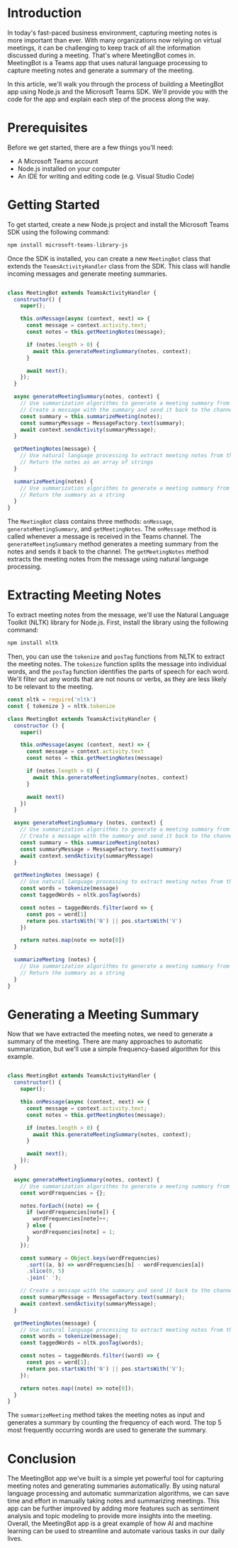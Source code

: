 # Introduction

In today's fast-paced business environment, capturing meeting notes is more important than ever. With many organizations now relying on virtual meetings, it can be challenging to keep track of all the information discussed during a meeting. That's where MeetingBot comes in. MeetingBot is a Teams app that uses natural language processing to capture meeting notes and generate a summary of the meeting.

In this article, we'll walk you through the process of building a MeetingBot app using Node.js and the Microsoft Teams SDK. We'll provide you with the code for the app and explain each step of the process along the way.

# Prerequisites

Before we get started, there are a few things you'll need:

* A Microsoft Teams account
* Node.js installed on your computer
* An IDE for writing and editing code (e.g. Visual Studio Code)

# Getting Started

To get started, create a new Node.js project and install the Microsoft Teams SDK using the following command:

```powershell
npm install microsoft-teams-library-js
```

Once the SDK is installed, you can create a new `MeetingBot` class that extends the `TeamsActivityHandler` class from the SDK. This class will handle incoming messages and generate meeting summaries.

```javascript

class MeetingBot extends TeamsActivityHandler {
  constructor() {
    super();

    this.onMessage(async (context, next) => {
      const message = context.activity.text;
      const notes = this.getMeetingNotes(message);

      if (notes.length > 0) {
        await this.generateMeetingSummary(notes, context);
      }

      await next();
    });
  }

  async generateMeetingSummary(notes, context) {
    // Use summarization algorithms to generate a meeting summary from the notes
    // Create a message with the summary and send it back to the channel
    const summary = this.summarizeMeeting(notes);
    const summaryMessage = MessageFactory.text(summary);
    await context.sendActivity(summaryMessage);
  }

  getMeetingNotes(message) {
    // Use natural language processing to extract meeting notes from the message
    // Return the notes as an array of strings
  }

  summarizeMeeting(notes) {
    // Use summarization algorithms to generate a meeting summary from the notes
    // Return the summary as a string
  }
}
```

The `MeetingBot` class contains three methods: `onMessage`, `generateMeetingSummary`, and `getMeetingNotes`. The `onMessage` method is called whenever a message is received in the Teams channel. The `generateMeetingSummary` method generates a meeting summary from the notes and sends it back to the channel. The `getMeetingNotes` method extracts the meeting notes from the message using natural language processing.

# Extracting Meeting Notes

To extract meeting notes from the message, we'll use the Natural Language Toolkit (NLTK) library for Node.js. First, install the library using the following command:

```powershell
npm install nltk
```

Then, you can use the `tokenize` and `posTag` functions from NLTK to extract the meeting notes. The `tokenize` function splits the message into individual words, and the `posTag` function identifies the parts of speech for each word. We'll filter out any words that are not nouns or verbs, as they are less likely to be relevant to the meeting.

```javascript
const nltk = require('nltk')
const { tokenize } = nltk.tokenize

class MeetingBot extends TeamsActivityHandler {
  constructor () {
    super()

    this.onMessage(async (context, next) => {
      const message = context.activity.text
      const notes = this.getMeetingNotes(message)

      if (notes.length > 0) {
        await this.generateMeetingSummary(notes, context)
      }

      await next()
    })
  }

  async generateMeetingSummary (notes, context) {
    // Use summarization algorithms to generate a meeting summary from the notes
    // Create a message with the summary and send it back to the channel
    const summary = this.summarizeMeeting(notes)
    const summaryMessage = MessageFactory.text(summary)
    await context.sendActivity(summaryMessage)
  }

  getMeetingNotes (message) {
    // Use natural language processing to extract meeting notes from the message
    const words = tokenize(message)
    const taggedWords = nltk.posTag(words)

    const notes = taggedWords.filter(word => {
      const pos = word[1]
      return pos.startsWith('N') || pos.startsWith('V')
    })

    return notes.map(note => note[0])
  }

  summarizeMeeting (notes) {
    // Use summarization algorithms to generate a meeting summary from the notes
    // Return the summary as a string
  }
}

```

# Generating a Meeting Summary

Now that we have extracted the meeting notes, we need to generate a summary of the meeting. There are many approaches to automatic summarization, but we'll use a simple frequency-based algorithm for this example.

```javascript

class MeetingBot extends TeamsActivityHandler {
  constructor() {
    super();

    this.onMessage(async (context, next) => {
      const message = context.activity.text;
      const notes = this.getMeetingNotes(message);

      if (notes.length > 0) {
        await this.generateMeetingSummary(notes, context);
      }

      await next();
    });
  }

  async generateMeetingSummary(notes, context) {
    // Use summarization algorithms to generate a meeting summary from the notes
    const wordFrequencies = {};

    notes.forEach((note) => {
      if (wordFrequencies[note]) {
        wordFrequencies[note]++;
      } else {
        wordFrequencies[note] = 1;
      }
    });

    const summary = Object.keys(wordFrequencies)
      .sort((a, b) => wordFrequencies[b] - wordFrequencies[a])
      .slice(0, 5)
      .join(' ');

    // Create a message with the summary and send it back to the channel
    const summaryMessage = MessageFactory.text(summary);
    await context.sendActivity(summaryMessage);
  }

  getMeetingNotes(message) {
    // Use natural language processing to extract meeting notes from the message
    const words = tokenize(message);
    const taggedWords = nltk.posTag(words);

    const notes = taggedWords.filter((word) => {
      const pos = word[1];
      return pos.startsWith('N') || pos.startsWith('V');
    });

    return notes.map((note) => note[0]);
  }
}

```

The `summarizeMeeting` method takes the meeting notes as input and generates a summary by counting the frequency of each word. The top 5 most frequently occurring words are used to generate the summary.

# Conclusion

The MeetingBot app we've built is a simple yet powerful tool for capturing meeting notes and generating summaries automatically. By using natural language processing and automatic summarization algorithms, we can save time and effort in manually taking notes and summarizing meetings. This app can be further improved by adding more features such as sentiment analysis and topic modeling to provide more insights into the meeting. Overall, the MeetingBot app is a great example of how AI and machine learning can be used to streamline and automate various tasks in our daily lives.
